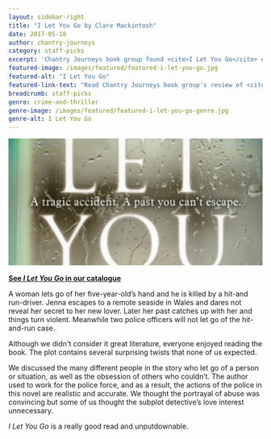 ```yaml
---
layout: sidebar-right
title: "I Let You Go by Clare Mackintosh"
date: 2017-05-18
author: chantry-journeys
category: staff-picks
excerpt: 'Chantry Journeys book group found <cite>I Let You Go</cite> enjoyable and unputdownable.'
featured-image: /images/featured/featured-i-let-you-go.jpg
featured-alt: "I Let You Go"
featured-link-text: "Read Chantry Journeys book group's review of <cite>I Let You Go</cite>"
breadcrumb: staff-picks
genre: crime-and-thriller
genre-image: /images/featured/featured-i-let-you-go-genre.jpg
genre-alt: I Let You Go
---
```


![I Let You Go](/images/featured/featured-i-let-you-go.jpg)

**[See <cite>I Let You Go</cite> in our catalogue](https://suffolk.spydus.co.uk/cgi-bin/spydus.exe/ENQ/OPAC/BIBENQ?BRN=1738493)**

A woman lets go of her five-year-old’s hand and he is killed by a hit-and run-driver. Jenna escapes to a remote seaside in Wales and dares not reveal her secret to her new lover. Later her past catches up with her and things turn violent. Meanwhile two police officers will not let go of the hit-and-run case.

Although we didn't consider it great literature, everyone enjoyed reading the book. The plot contains several surprising twists that none of us expected.

We discussed the many different people in the story who let go of a person or situation, as well as the obsession of others who couldn’t. The author used to work for the police force, and as a result, the actions of the police in this novel are realistic and accurate. We thought the portrayal of abuse was convincing but some of us thought the subplot detective’s love interest unnecessary.

<cite>I Let You Go</cite> is a really good read and unputdownable.

